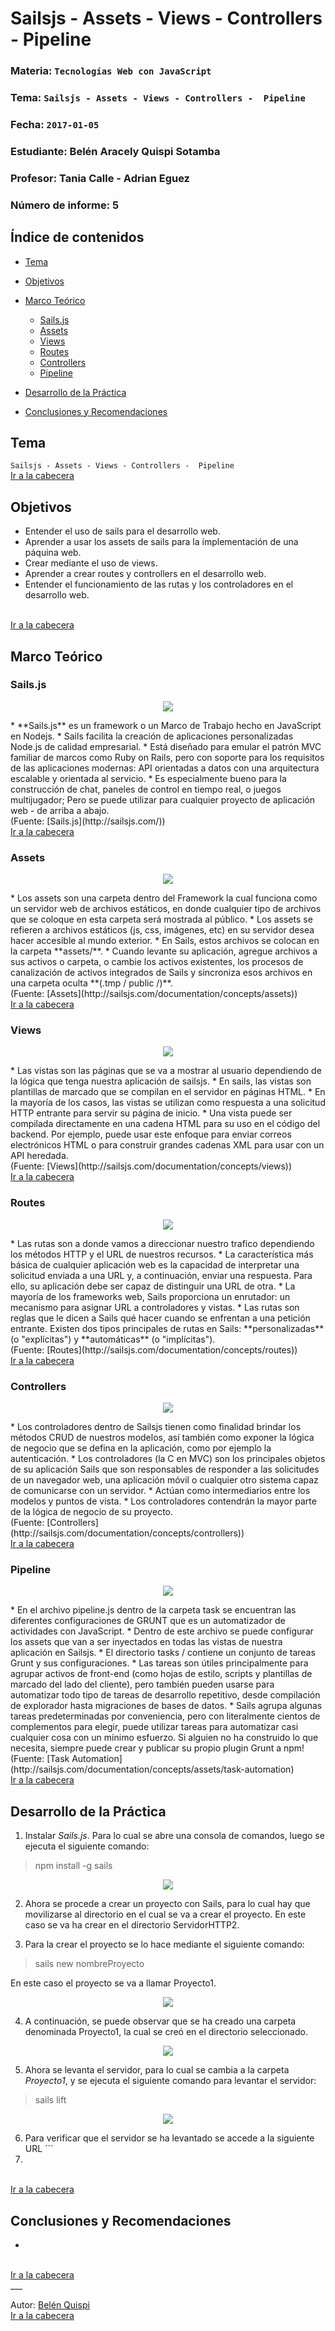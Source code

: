 # Sailsjs - Assets - Views - Controllers -  Pipeline

### Materia: `Tecnologías Web con JavaScript`
### Tema: `Sailsjs - Assets - Views - Controllers -  Pipeline`
### Fecha: `2017-01-05`
### Estudiante: Belén Aracely Quispi Sotamba
### Profesor: Tania Calle - Adrian Eguez
### Número de informe: 5

<a name="Cabecera"></a>
## Índice de contenidos

* <a href="#tema">Tema</a>
* <a href="#objetivos">Objetivos</a>
* <a href="#marcoTeorico">Marco Teórico</a>
    - <a href="#sails">Sails.js</a>
    - <a href="#assets">Assets</a>
    - <a href="#views">Views</a>
    - <a href="#routes">Routes</a>
    - <a href="#controllers">Controllers</a>
    - <a href="#pipeline">Pipeline</a>
    
* <a href="#desarrollo">Desarrollo de la Práctica</a>
* <a href="#conrec">Conclusiones y Recomendaciones</a>

<a name="tema"></a>
## Tema
`Sailsjs - Assets - Views - Controllers -  Pipeline`
<br>
<a href="#Cabecera">Ir a la cabecera</a>
<br>

<a name="objetivos"></a>
## Objetivos
*   Entender el uso de sails para el desarrollo web.
*   Aprender a usar los assets de sails para la ímplementación de una páquina web.
*   Crear mediante el uso de views.
*   Aprender a crear routes y controllers en el desarrollo web.
*   Entender el funcionamiento de las rutas y los controladores en el desarrollo web.

<br>
<a href="#Cabecera">Ir a la cabecera</a>
<br>

<a name="marcoTeorico"></a>
## Marco Teórico
<a name="sails"></a>
### Sails.js
<p align="center"><img src="Imagenes/sails.png"> </p>
*   **Sails.js** es un framework o un Marco de Trabajo hecho en JavaScript en Nodejs. 
*   Sails facilita la creación de aplicaciones personalizadas Node.js de calidad empresarial. 
*   Está diseñado para emular el patrón MVC familiar de marcos como Ruby on Rails, pero con soporte para los requisitos de las aplicaciones modernas: API orientadas a datos con una arquitectura escalable y orientada al servicio. 
*   Es especialmente bueno para la construcción de chat, paneles de control en tiempo real, o juegos multijugador; Pero se puede utilizar para cualquier proyecto de aplicación web - de arriba a abajo.

<br>
(Fuente: [Sails.js](http://sailsjs.com/))
<br>
<a href="#Cabecera">Ir a la cabecera</a>
<br>

<a name="assets"></a>
### Assets
<p align="center"><img src="Imagenes/assets.png"> </p>
*   Los assets son una carpeta dentro del Framework la cual funciona como un servidor web de archivos estáticos, en donde cualquier tipo de archivos que se coloque en esta carpeta será mostrada al público.
*   Los assets se refieren a archivos estáticos (js, css, imágenes, etc) en su servidor desea hacer accesible al mundo exterior. 
*   En Sails, estos archivos se colocan en la carpeta **assets/**. 
*   Cuando levante su aplicación, agregue archivos a sus activos o carpeta, o cambie los activos existentes, los procesos de canalización de activos integrados de Sails y sincroniza esos archivos en una carpeta oculta **(.tmp / public /)**.

<br>
(Fuente: [Assets](http://sailsjs.com/documentation/concepts/assets))
<br>
<a href="#Cabecera">Ir a la cabecera</a>
<br>

<a name="views"></a>
### Views
<p align="center"><img src="Imagenes/view.jpg"> </p>
*   Las vistas son las páginas que se va a mostrar al usuario dependiendo de la lógica que tenga nuestra aplicación de sailsjs. 
*   En sails, las vistas son plantillas de marcado que se compilan en el servidor en páginas HTML. 
*   En la mayoría de los casos, las vistas se utilizan como respuesta a una solicitud HTTP entrante para servir su página de inicio.
*   Una vista puede ser compilada directamente en una cadena HTML para su uso en el código del backend. Por ejemplo, puede usar este enfoque para enviar correos electrónicos HTML o para construir grandes cadenas XML para usar con un API heredada.

<br>
(Fuente: [Views](http://sailsjs.com/documentation/concepts/views))
<br>
<a href="#Cabecera">Ir a la cabecera</a>
<br>
    
<a name="routes"></a>
### Routes
<p align="center"><img src="Imagenes/routes.png"> </p>
*   Las rutas son a donde vamos a direccionar nuestro trafico dependiendo los métodos HTTP y el URL de nuestros recursos.
*   La característica más básica de cualquier aplicación web es la capacidad de interpretar una solicitud enviada a una URL y, a continuación, enviar una respuesta. Para ello, su aplicación debe ser capaz de distinguir una URL de otra.
*   La mayoría de los frameworks web, Sails proporciona un enrutador: un mecanismo para asignar URL a controladores y vistas. 
*   Las rutas son reglas que le dicen a Sails qué hacer cuando se enfrentan a una petición entrante. Existen dos tipos principales de rutas en Sails: **personalizadas** (o "explícitas") y **automáticas** (o "implícitas").

<br>
(Fuente: [Routes](http://sailsjs.com/documentation/concepts/routes))
<br>
<a href="#Cabecera">Ir a la cabecera</a>
<br>

<a name="controllers"></a>
### Controllers
<p align="center"><img src="Imagenes/controller.jpg"> </p>
*   Los controladores dentro de Sailsjs tienen como finalidad brindar los métodos CRUD de nuestros modelos, así también como exponer la lógica de negocio que se defina en la aplicación, como por ejemplo la autenticación.
*   Los controladores (la C en MVC) son los principales objetos de su aplicación Sails que son responsables de responder a las solicitudes de un navegador web, una aplicación móvil o cualquier otro sistema capaz de comunicarse con un servidor. 
*   Actúan como intermediarios entre los modelos y puntos de vista. 
*   Los controladores contendrán la mayor parte de la lógica de negocio de su proyecto.
<br>
(Fuente: [Controllers](http://sailsjs.com/documentation/concepts/controllers))
<br>
<a href="#Cabecera">Ir a la cabecera</a>
<br>

<a name="pipeline"></a>
### Pipeline
<p align="center"><img src="Imagenes/grunt.jpg"> </p>
*   En el archivo pipeline.js dentro de la carpeta task se encuentran las diferentes configuraciones de GRUNT que es un automatizador de actividades con JavaScript. 
*   Dentro de este archivo se puede configurar los assets que van a ser inyectados en todas las vistas de nuestra aplicación en Sailsjs. 
*   El directorio tasks / contiene un conjunto de tareas Grunt y sus configuraciones.
*   Las tareas son útiles principalmente para agrupar activos de front-end (como hojas de estilo, scripts y plantillas de marcado del lado del cliente), pero también pueden usarse para automatizar todo tipo de tareas de desarrollo repetitivo, desde compilación de explorador hasta migraciones de bases de datos.
*   Sails agrupa algunas tareas predeterminadas por conveniencia, pero con literalmente cientos de complementos para elegir, puede utilizar tareas para automatizar casi cualquier cosa con un mínimo esfuerzo. Si alguien no ha construido lo que necesita, siempre puede crear y publicar su propio plugin Grunt a npm!
<br>
(Fuente: [Task Automation](http://sailsjs.com/documentation/concepts/assets/task-automation)
<br>
<a href="#Cabecera">Ir a la cabecera</a>
<br>

<a name="desarrollo"></a>
## Desarrollo de la Práctica

1)  Instalar *Sails.js*. Para lo cual se abre una consola de comandos, luego se ejecuta el siguiente comando:
> npm install -g sails 

<p align="center"><img src="Imagenes/instalarSails.jpg"> </p>

2)  Ahora se procede a crear un proyecto con Sails, para lo cual hay que movilizarse al directorio en el cual se va  a crear el proyecto. En este caso se va ha crear en el directorio ServidorHTTP2. 

3)  Para la crear el proyecto se lo hace mediante el siguiente comando:
> sails new nombreProyecto

En este caso el proyecto se va a llamar Proyecto1.
<p align="center"><img src="Imagenes/instalarSails.jpg"> </p>

4)  A continuación, se puede observar que se ha creado una carpeta denominada Proyecto1, la cual se creó en el directorio seleccionado. 

<p align="center"><img src="Imagenes/instalarSails.jpg"> </p>

5)  Ahora se levanta el servidor, para lo cual se cambia a la carpeta *Proyecto1*, y se ejecuta el siguiente comando para levantar el servidor:
> sails lift

<p align="center"><img src="Imagenes/instalarSails.jpg"> </p>

6)  Para verificar que el servidor se ha levantado se accede a la siguiente URL ```
7)





<br>
<a href="#Cabecera">Ir a la cabecera</a>
<br>

<a name="conrec"></a>
## Conclusiones y Recomendaciones
*

<br>
<a href="#Cabecera">Ir a la cabecera</a>
<br>
___ 

Autor: <a href="https://github.com/belenquispi">Belén Quispi</a>
<br>
<a href="#Cabecera">Ir a la cabecera</a>
<br>